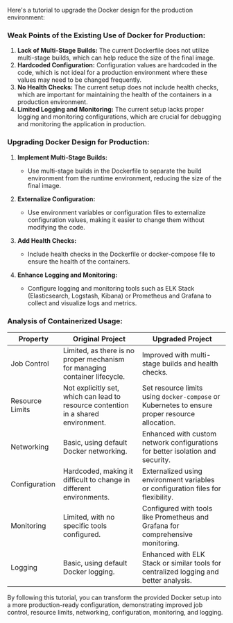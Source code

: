 Here's a tutorial to upgrade the Docker design for the production environment:

### Weak Points of the Existing Use of Docker for Production:

1. **Lack of Multi-Stage Builds:** The current Dockerfile does not utilize multi-stage builds, which can help reduce the size of the final image.
2. **Hardcoded Configuration:** Configuration values are hardcoded in the code, which is not ideal for a production environment where these values may need to be changed frequently.
3. **No Health Checks:** The current setup does not include health checks, which are important for maintaining the health of the containers in a production environment.
4. **Limited Logging and Monitoring:** The current setup lacks proper logging and monitoring configurations, which are crucial for debugging and monitoring the application in production.

### Upgrading Docker Design for Production:

1. **Implement Multi-Stage Builds:**
   - Use multi-stage builds in the Dockerfile to separate the build environment from the runtime environment, reducing the size of the final image.

2. **Externalize Configuration:**
   - Use environment variables or configuration files to externalize configuration values, making it easier to change them without modifying the code.

3. **Add Health Checks:**
   - Include health checks in the Dockerfile or docker-compose file to ensure the health of the containers.

4. **Enhance Logging and Monitoring:**
   - Configure logging and monitoring tools such as ELK Stack (Elasticsearch, Logstash, Kibana) or Prometheus and Grafana to collect and visualize logs and metrics.

### Analysis of Containerized Usage:

| Property        | Original Project                       | Upgraded Project                         |
|-----------------|----------------------------------------|------------------------------------------|
| Job Control     | Limited, as there is no proper mechanism for managing container lifecycle. | Improved with multi-stage builds and health checks. |
| Resource Limits | Not explicitly set, which can lead to resource contention in a shared environment. | Set resource limits using `docker-compose` or Kubernetes to ensure proper resource allocation. |
| Networking      | Basic, using default Docker networking. | Enhanced with custom network configurations for better isolation and security. |
| Configuration   | Hardcoded, making it difficult to change in different environments. | Externalized using environment variables or configuration files for flexibility. |
| Monitoring      | Limited, with no specific tools configured. | Configured with tools like Prometheus and Grafana for comprehensive monitoring. |
| Logging         | Basic, using default Docker logging. | Enhanced with ELK Stack or similar tools for centralized logging and better analysis. |

By following this tutorial, you can transform the provided Docker setup into a more production-ready configuration, demonstrating improved job control, resource limits, networking, configuration, monitoring, and logging.
